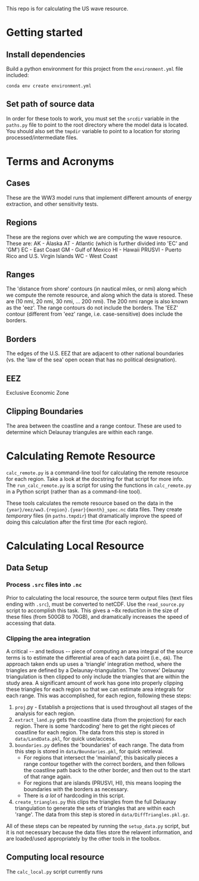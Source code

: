 This repo is for calculating the US wave resource.

Getting started
==========

## Install dependencies

Build a python environment for this project from the `environment.yml` file included:

    conda env create environment.yml

## Set path of source data

In order for these tools to work, you must set the `srcdir` variable in the `paths.py` file to point to the root directory where the model data is located. You should also set the `tmpdir` variable to point to a location for storing processed/intermediate files.


Terms and Acronyms
=======

## Cases
These are the WW3 model runs that implement different amounts of energy extraction, and other sensitivity tests.

## Regions
These are the regions over which we are computing the wave resource. These are:
    AK - Alaska
    AT - Atlantic (which is further divided into 'EC' and 'GM')
    EC - East Coast
    GM - Gulf of Mexico
    HI - Hawaii
    PRUSVI - Puerto Rico and U.S. Virgin Islands
    WC - West Coast

## Ranges
The 'distance from shore' contours (in nautical miles, or nmi) along which we compute the remote resource, and along which the data is stored. These are (10 nmi, 20 nmi, 30 nmi, ... 200 nmi). The 200 nmi range is also known as the 'eez'. The range contours do not include the borders. The 'EEZ' contour (different from 'eez' range, i.e. case-sensitive) does include the borders.

## Borders
The edges of the U.S. EEZ that are adjacent to other national boundaries (vs. the 'law of the sea' open ocean that has no political designation).

## EEZ
Exclusive Economic Zone

## Clipping Boundaries
The area between the coastline and a range contour. These are used to determine which Delaunay triangules are within each range.

Calculating Remote Resource
=========

`calc_remote.py` is a command-line tool for calculating the remote resource for each region. Take a look at the docstring for that script for more info. The `run_calc_remote.py` is a script for using the functions in `calc_remote.py` in a Python script (rather than as a command-line tool).

These tools calculates the remote resource based on the data in the `{year}/eez/ww3.{region}.{year}{month}_spec.nc` data files. They create *temporary* files (in `paths.tmpdir`) that dramatically improve the speed of doing this calculation after the first time (for each region).

Calculating Local Resource
===========

## Data Setup

### Process `.src` files into `.nc`

Prior to calculating the local resource, the source term output files (text files ending with `.src`), must be converted to netCDF. Use the `read_source.py` script to accomplish this task. This gives a ~8x reduction in the size of these files (from 500GB to 70GB), and dramatically increases the speed of accessing that data.

### Clipping the area integration

A critical -- and tedious -- piece of computing an area integral of the source terms is to estimate the differential area of each data point (i.e., `dA`). The approach taken ends up uses a 'triangle' integration method, where the triangles are defined by a Delaunay-triangulation. The 'convex' Delaunay triangulation is then clipped to only include the triangles that are within the study area. A significant amount of work has gone into properly clipping these triangles for each region so that we can estimate area integrals for each range. This was accomplished, for each region, following these steps:

1. `proj`.py - Establish a projections that is used throughout all stages of the analysis for each region. 
2. `extract_land.py` gets the coastline data (from the projection) for each region. There is some 'hardcoding' here to get the right pieces of coastline for each region. The data from this step is stored in `data/LandData.pkl`, for quick use/access.
3. `boundaries.py` defines the 'boundaries' of each range. The data from this step is stored in `data/Boundaries.pkl`, for quick retrieval.
   - For regions that intersect the 'mainland', this basically pieces a range contour together with the correct borders, and then follows the coastline path back to the other border, and then out to the start of that range again.
   - For regions that are islands (PRUSVI, HI), this means looping the boundaries with the borders as necessary.
   - There is *a lot* of hardcoding in this script.
4. `create_triangles.py` this clips the triangles from the full Delaunay triangulation to generate the sets of triangles that are within each 'range'. The data from this step is stored in `data/DiffTriangles.pkl.gz`. 

All of these steps can be repeated by running the `setup_data.py` script, but it is not necessary because the data files store the relavent information, and are loaded/used appropriately by the other tools in the toolbox.

## Computing local resource

The `calc_local.py` script currently runs 

